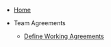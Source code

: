 * [Home](/README.md)

* Team Agreements
  * [Define Working Agreements](engineering-playbook/01-team-agreements/features/define-working-agreements.md)
